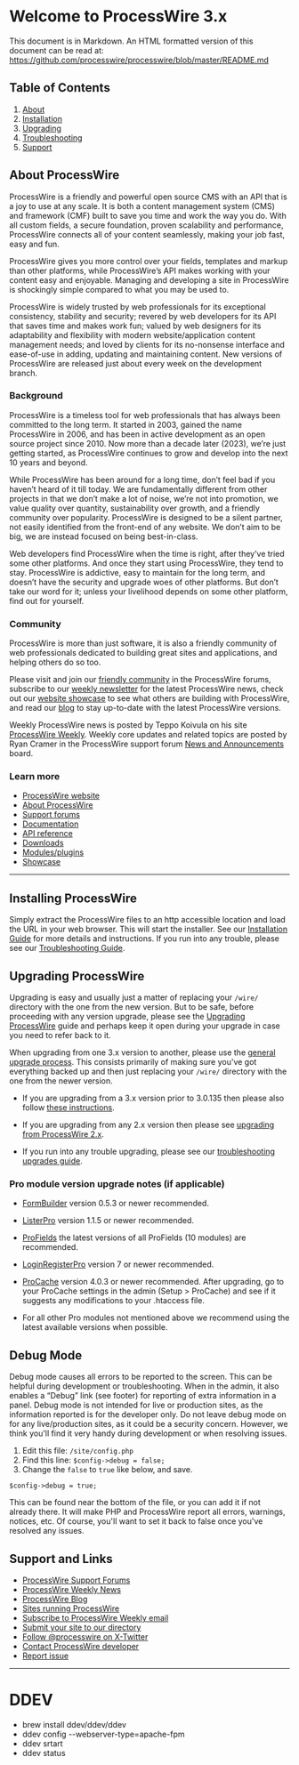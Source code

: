 # Welcome to ProcessWire 3.x

This document is in Markdown. An HTML formatted version of this document
can be read at: https://github.com/processwire/processwire/blob/master/README.md

## Table of Contents

1. [About](#about-processwire)
2. [Installation](#installing-processwire)
3. [Upgrading](#upgrading-processwire)
4. [Troubleshooting](https://processwire.com/docs/start/install/troubleshooting/)
5. [Support](#support-and-links)

## About ProcessWire

ProcessWire is a friendly and powerful open source CMS with an API that is a
joy to use at any scale. It is both a content management system (CMS) and
framework (CMF) built to save you time and work the way you do. With all custom
fields, a secure foundation, proven scalability and performance, ProcessWire
connects all of your content seamlessly, making your job fast, easy and fun.

ProcessWire gives you more control over your fields, templates and markup than
other platforms, while ProcessWire’s API makes working with your content easy and
enjoyable. Managing and developing a site in ProcessWire is shockingly simple
compared to what you may be used to.

ProcessWire is widely trusted by web professionals for its exceptional consistency,
stability and security; revered by web developers for its API that saves time and
makes work fun; valued by web designers for its adaptability and flexibility with
modern website/application content management needs; and loved by clients for its
no-nonsense interface and ease-of-use in adding, updating and maintaining content.
New versions of ProcessWire are released just about every week on the
development branch.

### Background

ProcessWire is a timeless tool for web professionals that has always been
committed to the long term. It started in 2003, gained the name ProcessWire
in 2006, and has been in active development as an open source project since 2010.
Now more than a decade later (2023), we’re just getting started, as ProcessWire
continues to grow and develop into the next 10 years and beyond.

While ProcessWire has been around for a long time, don’t feel bad if you haven’t
heard of it till today. We are fundamentally different from other projects in
that we don’t make a lot of noise, we’re not into promotion, we value quality
over quantity, sustainability over growth, and a friendly community over
popularity. ProcessWire is designed to be a silent partner, not easily
identified from the front-end of any website. We don’t aim to be big, we are
instead focused on being best-in-class.

Web developers find ProcessWire when the time is right, after they’ve tried
some other platforms. And once they start using ProcessWire, they tend to
stay. ProcessWire is addictive, easy to maintain for the long term, and doesn’t
have the security and upgrade woes of other platforms. But don’t take our word
for it; unless your livelihood depends on some other platform, find out for
yourself.

### Community

ProcessWire is more than just software, it is also a friendly community
of web professionals dedicated to building great sites and applications, and
helping others do so too.

Please visit and join our
[friendly community](https://processwire.com/talk/)
in the ProcessWire forums, subscribe to our
[weekly newsletter](https://processwire.com/community/newsletter/subscribe/)
for the latest ProcessWire news, check out our
[website showcase](https://processwire.com/sites/)
to see what others are building with ProcessWire, and read our
[blog](https://processwire.com/blog/)
to stay up-to-date with the latest ProcessWire versions.

Weekly ProcessWire news is posted by Teppo Koivula on his site
[ProcessWire Weekly](https://weekly.pw).
Weekly core updates and related topics are posted by Ryan Cramer in the
ProcessWire support forum
[News and Announcements](https://processwire.com/talk/forum/7-news-amp-announcements/)
board.

### Learn more

- [ProcessWire website](https://processwire.com)
- [About ProcessWire](https://processwire.com/about/)
- [Support forums](https://processwire.com/talk/)
- [Documentation](https://processwire.com/docs/)
- [API reference](https://processwire.com/api/ref/)
- [Downloads](https://processwire.com/download/)
- [Modules/plugins](https://processwire.com/modules/)
- [Showcase](https://processwire.com/sites/)

---

## Installing ProcessWire

Simply extract the ProcessWire files to an http accessible location and
load the URL in your web browser. This will start the installer. See our
[Installation Guide](https://processwire.com/docs/start/install/new/) for more
details and instructions. If you run into any trouble, please see our
[Troubleshooting Guide](https://processwire.com/docs/start/install/troubleshooting/).

## Upgrading ProcessWire

Upgrading is easy and usually just a matter of replacing your `/wire/` directory
with the one from the new version. But to be safe, before proceeding with any version upgrade, please see the
[Upgrading ProcessWire](https://processwire.com/docs/start/install/upgrade/)
guide and perhaps keep it open during your upgrade in case you need to refer back to it.

When upgrading from one 3.x version to another, please use the
[general upgrade process](https://processwire.com/docs/start/install/upgrade/#general-upgrade-process).
This consists primarily of making sure you've got everything backed up and then just
replacing your `/wire/` directory with the one from the newer version.

- If you are upgrading from a 3.x version prior to 3.0.135 then please also follow
  [these instructions](https://processwire.com/docs/start/install/upgrade/from-3.x/).

- If you are upgrading from any 2.x version then please see
  [upgrading from ProcessWire 2.x](https://processwire.com/docs/start/install/upgrade/from-2.x/).

- If you run into any trouble upgrading, please see our
  [troubleshooting upgrades guide](https://processwire.com/docs/start/install/troubleshooting/#troubleshooting-upgrades).

### Pro module version upgrade notes (if applicable)

- [FormBuilder](https://processwire.com/store/form-builder/)
  version 0.5.3 or newer recommended.
- [ListerPro](https://processwire.com/store/lister-pro/)
  version 1.1.5 or newer recommended.
- [ProFields](https://processwire.com/store/pro-fields/)
  the latest versions of all ProFields (10 modules) are recommended.
- [LoginRegisterPro](https://processwire.com/store/login-register-pro/)
  version 7 or newer recommended.
- [ProCache](https://processwire.com/store/pro-cache/)
  version 4.0.3 or newer recommended. After upgrading, go to your ProCache
  settings in the admin (Setup > ProCache) and see if it suggests any
  modifications to your .htaccess file.

- For all other Pro modules not mentioned above we recommend using the
  latest available versions when possible.

## Debug Mode

Debug mode causes all errors to be reported to the screen. This can be
helpful during development or troubleshooting. When in the admin, it also
enables a “Debug” link (see footer) for reporting of extra information in a
panel. Debug mode is not intended for live or production sites, as the
information reported is for the developer only. Do not leave debug mode
on for any live/production sites, as it could be a security concern. However,
we think you'll find it very handy during development or when resolving issues.

1. Edit this file: `/site/config.php`
2. Find this line: `$config->debug = false;`
3. Change the `false` to `true` like below, and save.

```
$config->debug = true;
```

This can be found near the bottom of the file, or you can add it if not
already there. It will make PHP and ProcessWire report all errors, warnings,
notices, etc. Of course, you'll want to set it back to false once you've
resolved any issues.

## Support and Links

- [ProcessWire Support Forums](https://processwire.com/talk/)
- [ProcessWire Weekly News](https://weekly.pw/)
- [ProcessWire Blog](https://processwire.com/blog/)
- [Sites running ProcessWire](https://processwire.com/sites/)
- [Subscribe to ProcessWire Weekly email](https://processwire.com/community/newsletter/subscribe/)
- [Submit your site to our directory](https://processwire.com/sites/submit/)
- [Follow @processwire on X-Twitter](http://twitter.com/processwire/)
- [Contact ProcessWire developer](https://processwire.com/contact/)
- [Report issue](https://github.com/processwire/processwire-issues/issues)

---

# DDEV

- brew install ddev/ddev/ddev
- ddev config --webserver-type=apache-fpm
- ddev srtart
- ddev status
